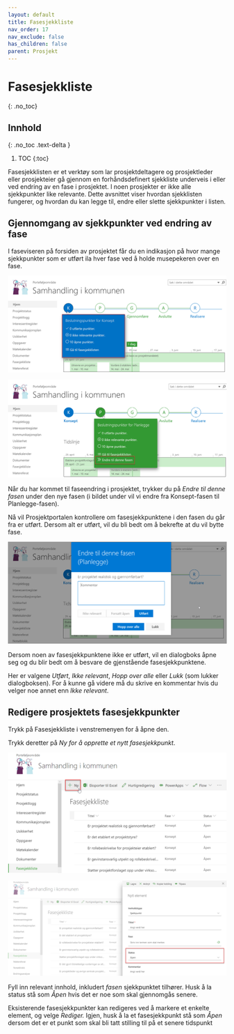 ```yaml
---
layout: default
title: Fasesjekkliste
nav_order: 17
nav_exclude: false
has_children: false
parent: Prosjekt
---
```


# Fasesjekkliste
{: .no_toc}

## Innhold
{: .no_toc .text-delta }

1. TOC
{:toc}

Fasesjekklisten er et verktøy som lar prosjektdeltagere og prosjektleder eller prosjekteier gå gjennom en forhåndsdefinert sjekkliste underveis i eller ved endring av en fase i prosjektet. I noen prosjekter er ikke alle sjekkpunkter like relevante. Dette avsnittet viser hvordan sjekklisten fungerer, og hvordan du kan legge til, endre eller slette sjekkpunkter i listen.

## Gjennomgang av sjekkpunkter ved endring av fase

I faseviseren på forsiden av prosjektet får du en indikasjon på hvor mange sjekkpunkter som er utført ila hver fase ved å holde musepekeren over en fase.

![](./media/image72.png)

![](./media/image73.png)

Når du har kommet til faseendring i prosjektet, trykker du på *Endre til denne fasen* under den nye fasen (i bildet under vil vi endre fra Konsept-fasen til Planlegge-fasen).

Nå vil Prosjektportalen kontrollere om fasesjekkpunktene i den fasen du går fra er utført. Dersom alt er utført, vil du bli bedt om å bekrefte at du vil bytte fase.

![](./media/image74.png)

Dersom noen av fasesjekkpunktene ikke er utført, vil en dialogboks åpne seg og du blir bedt om å besvare de gjenstående
fasesjekkpunktene.

Her er valgene *Utført*, *Ikke relevant*, *Hopp over alle* eller *Lukk* (som lukker dialogboksen). For å kunne gå videre må du skrive en kommentar hvis du velger noe annet enn *Ikke relevant*.

## Redigere prosjektets fasesjekkpunkter

Trykk på Fasesjekkliste i venstremenyen for å åpne den.

Trykk deretter på *Ny for å opprette et nytt fasesjekkpunkt*.

![](./media/image75.png)

![](./media/image76.png)

Fyll inn relevant innhold, inkludert *fasen* sjekkpunktet tilhører. Husk å la status stå som *Åpen* hvis det er noe
som skal gjennomgås senere.

Eksisterende fasesjekkpunkter kan redigeres ved å markere et enkelte element, og velge *Rediger.* Igjen, husk å la et fasesjekkpunkt stå som *Åpen* dersom det er et punkt som skal bli tatt stilling til på et senere tidspunkt